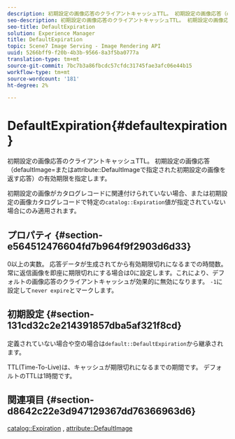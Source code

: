 ```yaml
---
description: 初期設定の画像応答のクライアントキャッシュTTL。 初期設定の画像応答（defaultImage=または属性DefaultImageで指定された初期設定の画像を返す応答）の有効期限を指定します。
seo-description: 初期設定の画像応答のクライアントキャッシュTTL。 初期設定の画像応答（defaultImage=または属性DefaultImageで指定された初期設定の画像を返す応答）の有効期限を指定します。
seo-title: DefaultExpiration
solution: Experience Manager
title: DefaultExpiration
topic: Scene7 Image Serving - Image Rendering API
uuid: 5266bff9-f20b-4b3b-9566-8a3f5ba0777a
translation-type: tm+mt
source-git-commit: 7bc7b3a86fbcdc57cfdc31745fae3afc06e44b15
workflow-type: tm+mt
source-wordcount: '181'
ht-degree: 2%

---
```



# DefaultExpiration{#defaultexpiration}

初期設定の画像応答のクライアントキャッシュTTL。 初期設定の画像応答（defaultImage=またはattribute::DefaultImageで指定された初期設定の画像を返す応答）の有効期限を指定します。

初期設定の画像がカタログレコードに関連付けられていない場合、または初期設定の画像カタログレコードで特定の`catalog::Expiration`値が指定されていない場合にのみ適用されます。

## プロパティ {#section-e564512476604fd7b964f9f2903d6d33}

0以上の実数。 応答データが生成されてから有効期限切れになるまでの時間数。 常に返信画像を即座に期限切れにする場合は0に設定します。これにより、デフォルトの画像応答のクライアントキャッシュが効果的に無効になります。 `-1`に設定して`never expire`とマークします。

## 初期設定 {#section-131cd32c2e214391857dba5af321f8cd}

定義されていない場合や空の場合は`default::DefaultExpiration`から継承されます。

TTL(Time-To-Live)は、キャッシュが期限切れになるまでの期間です。 デフォルトのTTLは1時間です。

## 関連項目 {#section-d8642c22e3d947129367dd76366963d6}

[catalog::Expiration](../../../../../is-api/image-catalog/image-serving-api-ref/c-image-catalog-reference/c-image-svg-data-reference/c-svg-data-reference/r-expiration-svg.md#reference-a7afd668ecbb4d2da65d86259aa6a28a) ,  [attribute::DefaultImage](../../../../../is-api/image-catalog/image-serving-api-ref/c-image-catalog-reference/c-attributes-reference/r-is-cat-defaultimage.md#reference-8e9900e129f54ed68462a3c2fc3bc433)
